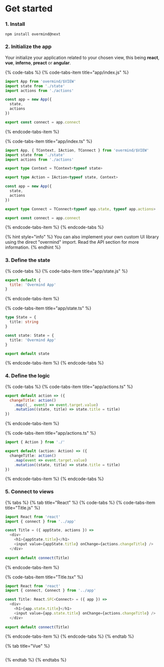 # Get started

### 1. Install

`npm install overmind@next`

### 2. Initialize the app

Your initialize your application related to your chosen view, this being **react**, **vue**, **inferno**, **preact** or **angular**.

{% code-tabs %}
{% code-tabs-item title="app/index.js" %}
```javascript
import App from 'overmind/$VIEW'
import state from './state'
import actions from './actions'

const app = new App({
  state,
  actions
})

export const connect = app.connect
```
{% endcode-tabs-item %}

{% code-tabs-item title="app/index.ts" %}
```typescript
import App, { TContext, IAction, TConnect } from 'overmind/$VIEW'
import state from './state'
import actions from './actions'

export type Context = TContext<typeof state>

export type Action = IAction<typeof state, Context>

const app = new App({
  state,
  actions
})

export type Connect = TConnect<typeof app.state, typeof app.actions>

export const connect = app.connect
```
{% endcode-tabs-item %}
{% endcode-tabs %}

{% hint style="info" %}
You can also implement your own custom UI library using the direct "overmind" import. Read the API section for more information.
{% endhint %}

### 3. Define the state

{% code-tabs %}
{% code-tabs-item title="app/state.js" %}
```javascript
export default {
  title: 'Overmind App'
}
```
{% endcode-tabs-item %}

{% code-tabs-item title="app/state.ts" %}
```typescript
type State = {
  title: string
}

const state: State = {
  title: 'Overmind App'
}

export default state
```
{% endcode-tabs-item %}
{% endcode-tabs %}

### 4. Define the logic

{% code-tabs %}
{% code-tabs-item title="app/actions.ts" %}
```javascript
export default action => ({
  changeTitle: action()
    .map((_, event) => event.target.value)
    .mutation((state, title) => state.title = title)
})
```
{% endcode-tabs-item %}

{% code-tabs-item title="app/actions.ts" %}
```typescript
import { Action } from './'

export default (action: Action) => ({
  changeTitle: action()
    .map(event => event.target.value)
    .mutation((state, title) => state.title = title)
})

```
{% endcode-tabs-item %}
{% endcode-tabs %}

### 5. Connect to views

{% tabs %}
{% tab title="React" %}
{% code-tabs %}
{% code-tabs-item title="Title.js" %}
```javascript
import React from 'react'
import { connect } from '../app'

const Title = ({ appState, actions }) =>
  <div>
    <h1>{appState.title}</h1>
    <input value={appState.title} onChange={actions.changeTitle} />
  </div>
  
export default connect(Title)

```
{% endcode-tabs-item %}

{% code-tabs-item title="Title.tsx" %}
```typescript
import React from 'react'
import { connect, Connect } from '../app'

const Title: React.SFC<Connect> = ({ app }) =>
  <div>
    <h1>{app.state.title}</h1>
    <input value={app.state.title} onChange={actions.changeTitle} />
  </div>
  
export default connect(Title)
```
{% endcode-tabs-item %}
{% endcode-tabs %}
{% endtab %}

{% tab title="Vue" %}
```javascript

```
{% endtab %}
{% endtabs %}



